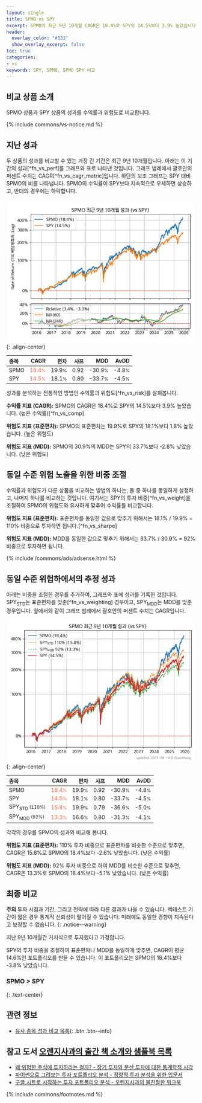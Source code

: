 ```yaml
---
layout: single
title: SPMO vs SPY
excerpt: SPMO의 최근 9년 10개월 CAGR은 18.4%로 SPY의 14.5%보다 3.9% 높았습니다.
header:
  overlay_color: "#333"
  show_overlay_excerpt: false
toc: true
categories:
- vs
keywords: SPY, SPMO, SPMO SPY 비교
---
```


## 비교 상품 소개


SPMO 상품과 SPY 상품의 성과를 수익률과 위험도로 비교합니다.





{% include commons/vs-notice.md %}

## 지난 성과

두 상품의 성과를 비교할 수 있는 가장 긴 기간은 최근 9년 10개월입니다. 아래는 이 기간의 성과[^fn_vs_perf]를 그래프와 표로 나타낸 것입니다.
그래프 범례에서 괄호안의 퍼센트 수치는 CAGR[^fn_vs_cagr_metric]입니다.
하단의 보조 그래프는 SPY 대비 SPMO의 비를 나타냅니다.
SPMO의 수익률이 SPY보다 지속적으로 우세하면 상승하고, 반대의 경우에는 하락합니다.

![SPMO](/vs/images/spmo-vs-spy_dual.png){: .align-center}

| **종목** | **CAGR** | **편차** | **샤프** | **MDD** | **AvDD** |
| :------------ | ------: | -----------: | -------: | ------: | -------: |
| SPMO | <span style="color: tomato">18.4<small>%</small></span> | 19.9<small>%</small> | 0.92 | -30.9<small>%</small> | -4.8<small>%</small> |
| SPY | <span style="color: tomato">14.5<small>%</small></span> | 18.1<small>%</small> | 0.80 | -33.7<small>%</small> | -4.5<small>%</small> |

<!-- more -->


성과를 분석하는 전통적인 방법인 수익률과 위험도[^fn_vs_risk]를 살펴봅니다.

**수익률 지표 (CAGR):** SPMO의 CAGR은 18.4%로 SPY의 14.5%보다 3.9% 높았습니다. (높은 수익률)[^fn_vs_comp]

**위험도 지표 (표준편차):** SPMO의 표준편차는 19.9%로 SPY의 18.1%보다 1.8% 높았습니다. (높은 위험도)

**위험도 지표 (MDD):** SPMO의 30.9%의 MDD는 SPY의 33.7%보다 -2.8% 낮았습니다. (낮은 위험도)



## 동일 수준 위험 노출을 위한 비중 조절

수익률과 위험도가 다른 상품을 비교하는 방법의 하나는, 둘 중 하나를 동일하게 설정하고, 나머지 하나를 비교하는 것입니다.
여기서는 SPY의 투자 비중[^fn_vs_weight]을 조절하여 SPMO의 위험도와 유사하게 맞추어 수익률를 비교합니다.

**위험도 지표 (표준편차):** 표준편차를 동일한 값으로 맞추기 위해서는 18.1% / 19.9% = 110% 비중으로 투자하면 됩니다.[^fn_vs_sharpe]

**위험도 지표 (MDD):** MDD를 동일한 값으로 맞추기 위해서는 33.7% / 30.9% = 92% 비중으로 투자하면 됩니다.


{% include /commons/ads/adsense.html %}



## 동일 수준 위험하에서의 추정 성과

아래는 비중을 조절한 경우를 추가하여, 그래프와 표에 성과를 기록한 것입니다.
SPY<sub>STD</sub>는 표준편차를 맞춘[^fn_vs_weighting] 경우이고, SPY<sub>MDD</sub>는 MDD를 맞춘 경우입니다.
앞에서와 같이 그래프 범례에서 괄호안의 퍼센트 수치는 CAGR입니다.


![SPMO](/vs/images/spmo-vs-spy.png){: .align-center}



| **종목** | **CAGR** | **편차** | **샤프** | **MDD** | **AvDD** |
| :------------ | ------: | -----------: | -------: | ------: | -------: |
| SPMO | <span style="color: tomato">18.4<small>%</small></span> | 19.9<small>%</small> | 0.92 | -30.9<small>%</small> | -4.8<small>%</small> |
| SPY | <span style="color: tomato">14.5<small>%</small></span> | 18.1<small>%</small> | 0.80 | -33.7<small>%</small> | -4.5<small>%</small> |
| SPY<sub>STD</sub> <small>(110%)</small> | <span style="color: tomato">15.8<small>%</small></span> | 19.9<small>%</small> | 0.79 | -36.6<small>%</small> | -5.0<small>%</small> |
| SPY<sub>MDD</sub> <small>(92%)</small> | <span style="color: tomato">13.3<small>%</small></span> | 16.6<small>%</small> | 0.80 | -31.3<small>%</small> | -4.1<small>%</small> |



각각의 경우를 SPMO의 성과와 비교해 봅니다.

**위험도 지표 (표준편차):** 110% 투자 비중으로 표준편차를 비슷한 수준으로 맞추면, CAGR은 15.8%로 SPMO의 18.4%보다 -2.6% 낮았습니다. (낮은 수익률)

**위험도 지표 (MDD):** 92% 투자 비중으로 하여 MDD를 비슷한 수준으로 맞추면, CAGR은 13.3%로 SPMO의 18.4%보다 -5.1% 낮았습니다. (낮은 수익률)




## 최종 비교

**주의** 투자 시점과 기간, 그리고 전략에 따라 다른 결과가 나올 수 있습니다. 백테스트 기간이 짧은 경우 통계적 신뢰성이 떨어질 수 있습니다. 미래에도 동일한 경향이 지속된다고 보장할 수 없습니다.
{: .notice--warning}

지난 9년 10개월간 거치식으로 투자했다고 가정합니다.

SPY의 투자 비중을 조절하여 표준편차나 MDD를 동일하게 맞추면, CAGR이 평균 14.6%인 포트폴리오를 만들 수 있습니다.
이 포트폴리오는 SPMO의 18.4%보다 -3.8% 낮았습니다.

### SPMO &gt; SPY
{: .text-center}


## 관련 정보

- [유사 종목 성과 비교 목록](/vs/){: .btn .btn--info}


## 참고 도서 [오렌지사과의 출간 책 소개와 샘플북 목록](https://kongdori.tistory.com/691)

- [왜 위험한 주식에 투자하라는 걸까? - 장기 투자와 분산 투자에 대한 통계학적 시각](https://kongdori.tistory.com/421)
- [파이썬으로 그려보는 투자 포트폴리오 분석  - 정량적 투자 분석을 위한 입문서](https://kongdori.tistory.com/643)
- [구글 시트로 시작하는 투자 포트폴리오 분석 - 오렌지사과의 불친절한 워크북](https://kongdori.tistory.com/449)

{% include commons/footnotes.md %}